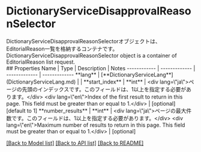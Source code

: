 # DictionaryServiceDisapprovalReasonSelector

<div lang=\"ja\">DictionaryServiceDisapprovalReasonSelectorオブジェクトは、EditorialReason一覧を格納するコンテナです。</div> <div lang=\"en\">DictionaryServiceDisapprovalReasonSelector object is a container of EditorialReason list request.</div> 
## Properties
Name | Type | Description | Notes
------------ | ------------- | ------------- | -------------
**lang** | [**DictionaryServiceLang**](DictionaryServiceLang.md) |  | 
**start_index** | **int** | &lt;div lang&#x3D;\&quot;ja\&quot;&gt;ページの先頭のインデックスです。このフィールドは、1以上を指定する必要があります。&lt;/div&gt; &lt;div lang&#x3D;\&quot;en\&quot;&gt;Index of the first result to return in this page. This field must be greater than or equal to 1.&lt;/div&gt;  | [optional] [default to 1]
**number_results** | **int** | &lt;div lang&#x3D;\&quot;ja\&quot;&gt;ページの最大件数です。このフィールドは、1以上を指定する必要があります。&lt;/div&gt; &lt;div lang&#x3D;\&quot;en\&quot;&gt;Maximum number of results to return in this page. This field must be greater than or equal to 1.&lt;/div&gt;  | [optional] 

[[Back to Model list]](../README.md#documentation-for-models) [[Back to API list]](../README.md#documentation-for-api-endpoints) [[Back to README]](../README.md)


